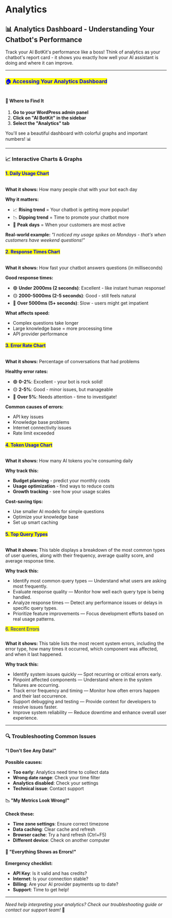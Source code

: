 # Analytics

## 📊 Analytics Dashboard - Understanding Your Chatbot's     Performance

Track your AI BotKit's performance like a boss! Think of analytics as your chatbot's report card - it shows you exactly how well your AI assistant is doing and where it can improve.

***

### <mark style="color:blue;">🏠 Accessing Your Analytics Dashboard</mark>



<figure><img src="../.gitbook/assets/image (18).png" alt=""><figcaption></figcaption></figure>

#### 📍 Where to Find It

1. **Go to your WordPress admin panel**
2. **Click on "AI BotKit" in the sidebar**
3. **Select the "Analytics" tab**

You'll see a beautiful dashboard with colorful graphs and important numbers! 📊

***

### 📈 Interactive Charts & Graphs

#### <mark style="color:blue;">1.  Daily Usage Chart</mark>

<figure><img src="../.gitbook/assets/image (19).png" alt=""><figcaption></figcaption></figure>

**What it shows:** How many people chat with your bot each day

**Why it matters:**

* 📈 **Rising trend** = Your chatbot is getting more popular!
* 📉 **Dipping trend** = Time to promote your chatbot more
* 🎯 **Peak days** = When your customers are most active

**Real-world example:**_"I noticed my usage spikes on Mondays - that's when customers have weekend questions!"_

#### <mark style="color:blue;">2.  Response Times Chart</mark>

<figure><img src="../.gitbook/assets/image (20).png" alt=""><figcaption></figcaption></figure>

**What it shows:** How fast your chatbot answers questions (in milliseconds)

**Good response times:**

* 🟢 **Under 2000ms (2 seconds)**: Excellent - like instant human response!
* 🟡 **2000-5000ms (2-5 seconds)**: Good - still feels natural
* 🔴 **Over 5000ms (5+ seconds)**: Slow - users might get impatient

**What affects speed:**

* Complex questions take longer&#x20;
* Large knowledge base = more processing time&#x20;
* API provider performance&#x20;

#### <mark style="color:blue;">3. Error Rate Chart</mark>

<figure><img src="../.gitbook/assets/image (21).png" alt=""><figcaption></figcaption></figure>

**What it shows:** Percentage of conversations that had problems

**Healthy error rates:**

* 🟢 **0-2%**: Excellent - your bot is rock solid!
* 🟡 **2-5%**: Good - minor issues, but manageable
* 🔴 **Over 5%**: Needs attention - time to investigate!

**Common causes of errors:**

* API key issues&#x20;
* Knowledge base problems&#x20;
* Internet connectivity issues&#x20;
* Rate limit exceeded&#x20;

#### <mark style="color:blue;">4. Token Usage Chart</mark>

<figure><img src="../.gitbook/assets/image (22).png" alt=""><figcaption></figcaption></figure>

**What it shows:** How many AI tokens you're consuming daily

**Why track this:**

* **Budget planning** - predict your monthly costs
* **Usage optimization** - find ways to reduce costs
* **Growth tracking** - see how your usage scales

**Cost-saving tips:**

* Use smaller AI models for simple questions&#x20;
* Optimize your knowledge base&#x20;
* Set up smart caching&#x20;



#### <mark style="color:blue;">5. Top Query Types</mark>

<figure><img src="../.gitbook/assets/image (36).png" alt=""><figcaption></figcaption></figure>



**What it shows:** This table displays a breakdown of the most common types of user queries, along with their frequency, average quality score, and average response time.

**Why track this:**

* Identify most common query types — Understand what users are asking most frequently.
* Evaluate response quality — Monitor how well each query type is being handled.
* Analyze response times — Detect any performance issues or delays in specific query types.
* Prioritize feature improvements — Focus development efforts based on real usage patterns.



<mark style="color:blue;">6. Recent Errors</mark>



<figure><img src="../.gitbook/assets/image (37).png" alt=""><figcaption></figcaption></figure>



**What it shows:** This table lists the most recent system errors, including the error type, how many times it occurred, which component was affected, and when it last happened.

**Why track this:**

* Identify system issues quickly — Spot recurring or critical errors early.
* Pinpoint affected components — Understand where in the system failures are occurring.
* Track error frequency and timing — Monitor how often errors happen and their last occurrence.
* Support debugging and testing — Provide context for developers to resolve issues faster.
* Improve system reliability — Reduce downtime and enhance overall user experience.

***

### 🔍 Troubleshooting Common Issues

#### "I Don't See Any Data!"

**Possible causes:**

* **Too early**: Analytics need time to collect data
* **Wrong date range**: Check your time filter
* **Analytics disabled**: Check your settings
* **Technical issue**: Contact support

#### 📉 "My Metrics Look Wrong!"

**Check these:**

* **Time zone settings**: Ensure correct timezone
* **Data caching**: Clear cache and refresh
* **Browser cache**: Try a hard refresh (Ctrl+F5)
* **Different device**: Check on another computer

#### 🚨 "Everything Shows as Errors!"

**Emergency checklist:**

* **API Key**: Is it valid and has credits?
* **Internet**: Is your connection stable?
* **Billing**: Are your AI provider payments up to date?
* **Support**: Time to get help!

***

_Need help interpreting your analytics? Check our troubleshooting guide or contact our support team!_ 💪
